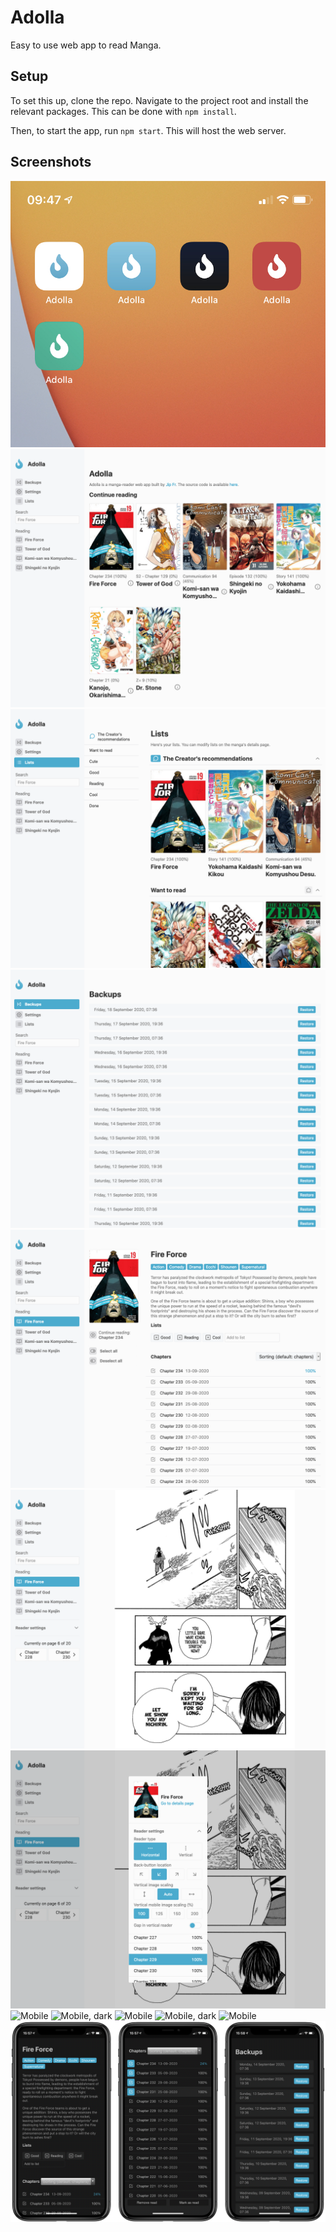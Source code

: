 # Adolla

Easy to use web app to read Manga.

## Setup

To set this up, clone the repo. Navigate to the project root and install the relevant packages. This can be done with `npm install`. 

Then, to start the app, run `npm start`. This will host the web server.

## Screenshots

![Alternative app icons on iOS](./screenshot/icons.jpg)
![Image of the home page](./screenshot/0.png)
![Lists page](./screenshot/1.png)
![Backups page](./screenshot/2.png)
![Manga page](./screenshot/3.png)
![Reader page](./screenshot/4.png)
![Reader with overlay](./screenshot/5.png)
![Mobile](./screenshot/mobile_0_light.png)
![Mobile, dark](./screenshot/mobile_0_dark.png)
![Mobile](./screenshot/mobile_1_light.png)
![Mobile, dark](./screenshot/mobile_1_dark.png)
![Mobile](./screenshot/mobile_2_light.png)
![Mobile, dark](./screenshot/mobile_2_dark.png)
